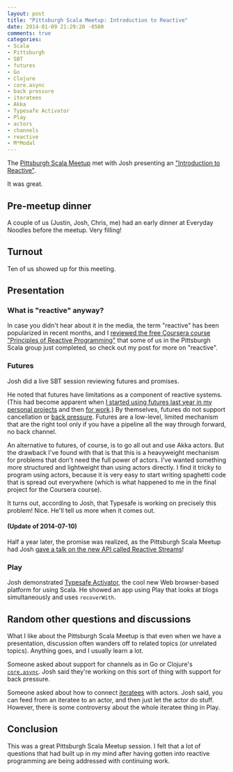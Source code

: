 ```yaml
---
layout: post
title: "Pittsburgh Scala Meetup: Introduction to Reactive"
date: 2014-01-09 21:29:20 -0500
comments: true
categories: 
- Scala
- Pittsburgh
- SBT
- futures
- Go
- Clojure
- core.async
- back pressure
- iteratees
- Akka
- Typesafe Activator
- Play
- actors
- channels
- reactive
- M*Modal
---
```

The [Pittsburgh Scala Meetup](http://www.meetup.com/Pittsburgh-Scala-Meetup/) met with Josh presenting an ["Introduction to Reactive"](http://www.meetup.com/Pittsburgh-Scala-Meetup/events/146581352/).

It was great.

<!--more-->

## Pre-meetup dinner

A couple of us (Justin, Josh, Chris, me) had an early dinner at Everyday Noodles before the meetup. Very filling!

## Turnout

Ten of us showed up for this meeting.

## Presentation

### What is "reactive" anyway?

In case you didn't hear about it in the media, the term "reactive" has been popularized in recent months, and I [reviewed the free Coursera course "Principles of Reactive Programming"](/blog/2013/12/31/review-of-the-free-coursera-course-principles-of-reactive-programming/) that some of us in the Pittsburgh Scala group just completed, so check out my post for more on "reactive".

### Futures

Josh did a live SBT session reviewing futures and promises.

He noted that futures have limitations as a component of reactive systems. (This had become apparent when [I started using futures last year in my personal projects](http://franklinchen.com/blog/2013/03/25/openhack-pittsburgh-exploring-scala-odds-and-ends/) and then [for work](/blog/2013/08/02/pittsburgh-ruby-python-social/).) By themselves, futures do not support cancellation or [back pressure](http://en.wikipedia.org/wiki/Back_pressure). Futures are a low-level, limited mechanism that are the right tool only if you have a pipeline all the way through forward, no back channel.

An alternative to futures, of course, is to go all out and use Akka actors. But the drawback I've found with that is that this is a heavyweight mechanism for problems that don't need the full power of actors. I've wanted something more structured and lightweight than using actors directly. I find it tricky to program using actors, because it is very easy to start writing spaghetti code that is spread out everywhere (which is what happened to me in the final project for the Coursera course).

It turns out, according to Josh, that Typesafe is working on precisely this problem! Nice. He'll tell us more when it comes out.

#### (Update of 2014-07-10)

Half a year later, the promise was realized, as the Pittsburgh Scala Meetup had Josh [gave a talk on the new API called Reactive Streams](/blog/2014/07/10/pittsburgh-scala-meetup-reactive-streams/)!

### Play

Josh demonstrated [Typesafe Activator](http://typesafe.com/activator), the cool new Web browser-based platform for using Scala. He showed an app using Play that looks at blogs simultaneously and uses `recoverWith`.

## Random other questions and discussions

What I like about the Pittsburgh Scala Meetup is that even when we have a presentation, discussion often wanders off to related topics (or unrelated topics). Anything goes, and I usually learn a lot.

Someone asked about support for channels as in Go or Clojure's [`core.async`](https://github.com/clojure/core.async). Josh said they're working on this sort of thing with support for back pressure.

Someone asked about how to connect [iteratees](http://www.playframework.com/documentation/2.0/Iteratees) with actors. Josh said, you can feed from an iteratee to an actor, and then just let the actor do stuff. However, there is some controversy about the whole iteratee thing in Play.

## Conclusion

This was a great Pittsburgh Scala Meetup session. I felt that a lot of questions that had built up in my mind after having gotten into reactive programming are being addressed with continuing work.
